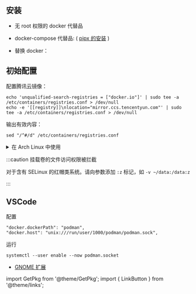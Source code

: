 ## 安装

- 无 root 权限的 docker 代替品

  <GetPkg name="podman" apt dnf pacman />

- <p>docker-compose 代替品:
  ( <a href="/docs/dev/modern-cli/pipx" target="_blank">pipx 的安装</a> )</p>

  <GetPkg name="podman-compose" dnf pacman pipx />

- 替换 docker：

  <GetPkg name="podman-docker" dnf apt pacman />

## 初始配置

配置腾讯云镜像：

```shell
echo 'unqualified-search-registries = ["docker.io"]' | sudo tee -a /etc/containers/registries.conf > /dev/null
echo -e '[[registry]]\nlocation="mirror.ccs.tencentyun.com"' | sudo tee -a /etc/containers/registries.conf > /dev/null
```

输出有效内容：

    sed "/^#/d" /etc/containers/registries.conf

 <details className="let-details-to-gray">
<summary>在 Arch Linux 中使用</summary>

摘自 [ArchWiki](https://wiki.archlinux.org/title/Podman#Rootless_Podman):

```bash
sudo touch /etc/subuid /etc/subgid
sudo usermod --add-subuids 100000-165535 --add-subgids 100000-165535 `whoami`
podman system migrate
```

</details>

:::caution 挂载卷的文件访问权限被拦截

对于含有 SELinux 的红帽类系统。请向参数添加 `:z` 标记，如 `-v ~/data:/data:z`

:::

## VSCode

<LinkButton outline href="vscode:extension/ms-azuretools.vscode-docker" name="安装" />

配置

    "docker.dockerPath": "podman",
    "docker.host": "unix:///run/user/1000/podman/podman.sock",

运行

    systemctl --user enable --now podman.socket

- [GNOME 扩展](https://extensions.gnome.org/extension/1500/containers/)

import GetPkg from '@theme/GetPkg';
import { LinkButton } from '@theme/links';
